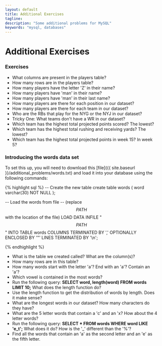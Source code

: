 ```yaml
---
layout: default
title: Additional Exercises
tagline:
description: "Some additional problems for MySQL"
keywords: "mysql, databases"
---
```


Additional Exercises
=====================

### Exercises

- What columns are present in the players table?
- How many rows are in the players table?
- How many players have the letter 'Z' in their name?
- How many players have 'man' in their name?
- How many players have 'man' in their last name?
- How many players are there for each position in our dataset?
- How many players are there for each team in our dataset?
- Who are the RBs that play for the NYG or the NYJ in our dataset?
- Tricky One: What teams don't have a WR in our dataset?
- Which team has the highest total projected points scored? The lowest?
- Which team has the highest total rushing and receiving yards? The lowest?
- Which team has the highest total projected points in week 15? In week 5?

### Introducing the words data set

To set this up, you will need to download this [file]({{ site.baseurl }}/additional_problems/words.txt) and load it into your database using the following commands:

{% highlight sql %}
-- Create the new table
create table words (
  word varchar(30) NOT NULL
);

-- Load the words from file
-- (replace $$PATH$$ with the location of the file)
LOAD DATA INFILE "$$PATH$$"
INTO TABLE words
COLUMNS TERMINATED BY ','
OPTIONALLY ENCLOSED BY '"'
LINES TERMINATED BY '\n';

{% endhighlight %}

- What is the table we created called? What are the column(s)?
- How many rows are in this table?
- How many words start with the letter 'a'? End with an 'a'? Contain an 'a'?
- Which vowel is contained in the most words?
- Run the following query: **SELECT word, length(word) FROM words LIMIT 10;** What does the length function do?
- Use the length function to get the distribution of words by length. Does it make sense?
- What are the longest words in our dataset? How many characters do they have?
- What are the 5 letter words that contain a 'c' and an 'x? How about the 4 letter words?
- Run the following query: **SELECT * FROM words WHERE word LIKE 'e_t';** What does it do? How is the '_' different than the '%'?
- Find all the words that contain an 'a' as the second letter and an 'e' as the fifth letter.